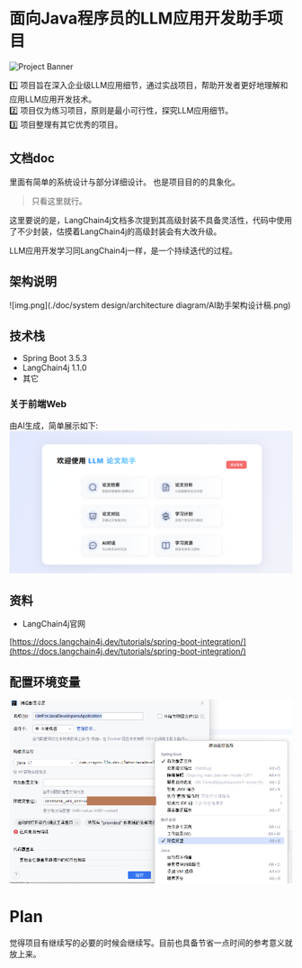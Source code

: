 # 面向Java程序员的LLM应用开发助手项目

![Project Banner](https://placehold.co/1200x400/000000/FFFFFF/png?text=llm-for-java-developers)

1️⃣ 项目旨在深入企业级LLM应用细节，通过实战项目，帮助开发者更好地理解和应用LLM应用开发技术。  
2️⃣ 项目仅为练习项目，原则是最小可行性，探究LLM应用细节。  
3️⃣ 项目整理有其它优秀的项目。

## 文档doc

里面有简单的系统设计与部分详细设计。
也是项目目的的具象化。

> 只看这里就行。

这里要说的是，LangChain4j文档多次提到其高级封装不具备灵活性，代码中使用了不少封装，估摸着LangChain4j的高级封装会有大改升级。

LLM应用开发学习同LangChain4j一样，是一个持续迭代的过程。

## 架构说明

![img.png](./doc/system design/architecture diagram/AI助手架构设计稿.png)

## 技术栈

- Spring Boot 3.5.3
- LangChain4j 1.1.0
- 其它

### 关于前端Web

由AI生成，简单展示如下:
![img_1.png](web展示.png)

## 资料

- LangChain4j官网

[https://docs.langchain4j.dev/tutorials/spring-boot-integration/](https://docs.langchain4j.dev/tutorials/spring-boot-integration/)

## 配置环境变量

![img.png](配置环境变量.png)

# Plan

觉得项目有继续写的必要的时候会继续写。目前也具备节省一点时间的参考意义就放上来。

